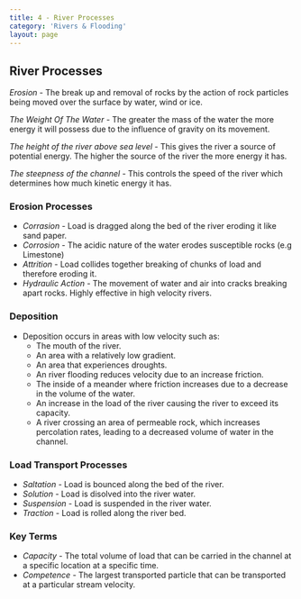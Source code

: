 ```yaml
---
title: 4 - River Processes
category: 'Rivers & Flooding'
layout: page
---
```


River Processes
---------------

_Erosion_ - The break up and removal of rocks by the action of rock particles being moved over the surface by water, wind or ice.

_The Weight Of The Water_ - The greater the mass of the water the more energy it will possess due to the influence of gravity on its movement. 

_The height of the river above sea level_ - This gives the river a source of potential energy. The higher the source of the river the more energy it has. 

_The steepness of the channel_ - This controls the speed of the river which determines how much kinetic energy it has.

### Erosion Processes

- _Corrasion_ - Load is dragged along the bed of the river eroding it like sand paper. 
- _Corrosion_ - The acidic nature of the water erodes susceptible rocks (e.g Limestone)
- _Attrition_ - Load collides together breaking of chunks of load and therefore eroding it.
- _Hydraulic Action_ - The movement of water and air into cracks breaking apart rocks. Highly effective in high velocity rivers.

### Deposition

- Deposition occurs in areas with low velocity such as:
	- The mouth of the river.
	- An area with a relatively low gradient.
	- An area that experiences droughts.
	- An river flooding reduces velocity due to an increase friction.
	- The inside of a meander where friction increases due to a decrease in the volume of the water.
 	- An increase in the load of the river causing the river to exceed its capacity.
	- A river crossing an area of permeable rock, which increases percolation rates, leading to a decreased volume of water in the channel.

### Load Transport Processes

- _Saltation_ - Load is bounced along the bed of the river.
- _Solution_ - Load is disolved into the river water. 
- _Suspension_ - Load is suspended in the river water.
- _Traction_ - Load is rolled along the river bed. 

### Key Terms 

- _Capacity_ - The total volume of load that can be carried in the channel at a specific location at a specific time.
- _Competence_ - The largest transported particle that can be transported at a particular stream velocity.